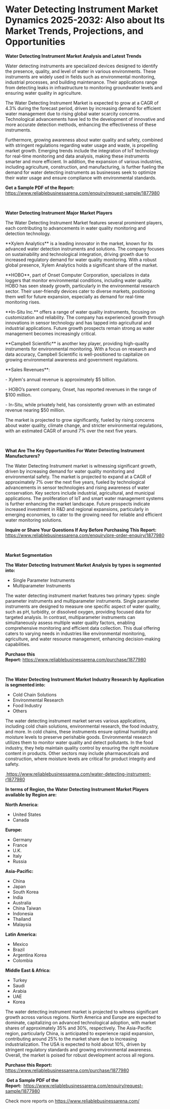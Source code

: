 <p><h1>Water Detecting Instrument Market Dynamics 2025-2032: Also about Its Market Trends, Projections, and Opportunities</h1></p><p><strong>Water Detecting Instrument Market Analysis and Latest Trends</strong></p>
<p><p>Water detecting instruments are specialized devices designed to identify the presence, quality, and level of water in various environments. These instruments are widely used in fields such as environmental monitoring, industrial processes, and building maintenance. Their applications range from detecting leaks in infrastructure to monitoring groundwater levels and ensuring water quality in agriculture.</p><p>The Water Detecting Instrument Market is expected to grow at a CAGR of 4.3% during the forecast period, driven by increasing demand for efficient water management due to rising global water scarcity concerns. Technological advancements have led to the development of innovative and more accurate detection methods, enhancing the effectiveness of these instruments. </p><p>Furthermore, growing awareness about water quality and safety, combined with stringent regulations regarding water usage and waste, is propelling market growth. Emerging trends include the integration of IoT technology for real-time monitoring and data analysis, making these instruments smarter and more efficient. In addition, the expansion of various industries, including agriculture, construction, and manufacturing, is further fueling the demand for water detecting instruments as businesses seek to optimize their water usage and ensure compliance with environmental standards.</p></p>
<p><strong>Get a Sample PDF of the Report:&nbsp;</strong> <a href="https://www.reliablebusinessarena.com/enquiry/request-sample/1877980?utm_campaign=2805&utm_medium=2&utm_source=Github&utm_content=ia&utm_term=28022025&utm_id=water-detecting-instrument">https://www.reliablebusinessarena.com/enquiry/request-sample/1877980</a></p>
<p>&nbsp;</p>
<p><strong>Water Detecting Instrument Major Market Players</strong></p>
<p><p>The Water Detecting Instrument Market features several prominent players, each contributing to advancements in water quality monitoring and detection technology. </p><p>**Xylem Analytics** is a leading innovator in the market, known for its advanced water detection instruments and solutions. The company focuses on sustainability and technological integration, driving growth due to increased regulatory demand for water quality monitoring. With a robust global presence, Xylem Analytics holds a significant share of the market.</p><p>**HOBO**, part of Onset Computer Corporation, specializes in data loggers that monitor environmental conditions, including water quality. HOBO has seen steady growth, particularly in the environmental research sector. Their user-friendly devices cater to diverse markets, positioning them well for future expansion, especially as demand for real-time monitoring rises.</p><p>**In-Situ Inc.** offers a range of water quality instruments, focusing on customization and reliability. The company has experienced growth through innovations in sensor technology and has tapped into agricultural and industrial applications. Future growth prospects remain strong as water management becomes increasingly critical.</p><p>**Campbell Scientific** is another key player, providing high-quality instruments for environmental monitoring. With a focus on research and data accuracy, Campbell Scientific is well-positioned to capitalize on growing environmental awareness and government regulations.</p><p>**Sales Revenues**: </p><p>- Xylem's annual revenue is approximately $5 billion.</p><p>- HOBO’s parent company, Onset, has reported revenues in the range of $100 million.</p><p>- In-Situ, while privately held, has consistently grown with an estimated revenue nearing $50 million.</p><p>The market is projected to grow significantly, fueled by rising concerns about water quality, climate change, and stricter environmental regulations, with an estimated CAGR of around 7% over the next five years.</p></p>
<p>&nbsp;</p>
<p><strong>What Are The Key Opportunities For Water Detecting Instrument Manufacturers?</strong></p>
<p><p>The Water Detecting Instrument market is witnessing significant growth, driven by increasing demand for water quality monitoring and environmental safety. The market is projected to expand at a CAGR of approximately 7% over the next five years, fueled by technological advancements in sensor technologies and rising awareness of water conservation. Key sectors include industrial, agricultural, and municipal applications. The proliferation of IoT and smart water management systems is further enhancing the market landscape. Future prospects indicate increased investment in R&D and regional expansions, particularly in emerging economies, to cater to the growing need for reliable and efficient water monitoring solutions.</p></p>
<p><strong>Inquire or Share Your Questions If Any Before Purchasing This Report:</strong> <a href="https://www.reliablebusinessarena.com/enquiry/pre-order-enquiry/1877980?utm_campaign=2805&utm_medium=2&utm_source=Github&utm_content=ia&utm_term=28022025&utm_id=water-detecting-instrument">https://www.reliablebusinessarena.com/enquiry/pre-order-enquiry/1877980</a></p>
<p>&nbsp;</p>
<p><strong>Market Segmentation</strong></p>
<p><strong>The Water Detecting Instrument Market Analysis by types is segmented into:</strong></p>
<p><ul><li>Single Parameter Instruments</li><li>Multiparameter Instruments</li></ul></p>
<p><p>The water detecting instrument market features two primary types: single parameter instruments and multiparameter instruments. Single parameter instruments are designed to measure one specific aspect of water quality, such as pH, turbidity, or dissolved oxygen, providing focused data for targeted analysis. In contrast, multiparameter instruments can simultaneously assess multiple water quality factors, enabling comprehensive monitoring and efficient data collection. This dual offering caters to varying needs in industries like environmental monitoring, agriculture, and water resource management, enhancing decision-making capabilities.</p></p>
<p><strong>Purchase this Report:&nbsp;</strong><a href="https://www.reliablebusinessarena.com/purchase/1877980?utm_campaign=2805&utm_medium=2&utm_source=Github&utm_content=ia&utm_term=28022025&utm_id=water-detecting-instrument">https://www.reliablebusinessarena.com/purchase/1877980</a></p>
<p>&nbsp;</p>
<p><strong>The Water Detecting Instrument Market Industry Research by Application is segmented into:</strong></p>
<p><ul><li>Cold Chain Solutions</li><li>Environmental Research</li><li>Food Industry</li><li>Others</li></ul></p>
<p><p>The water detecting instrument market serves various applications, including cold chain solutions, environmental research, the food industry, and more. In cold chains, these instruments ensure optimal humidity and moisture levels to preserve perishable goods. Environmental research utilizes them to monitor water quality and detect pollutants. In the food industry, they help maintain quality control by ensuring the right moisture content in products. Other sectors may include pharmaceuticals and construction, where moisture levels are critical for product integrity and safety.</p></p>
<p><a href="https://www.reliablebusinessarena.com/water-detecting-instrument-r1877980?utm_campaign=2805&utm_medium=2&utm_source=Github&utm_content=ia&utm_term=28022025&utm_id=water-detecting-instrument">&nbsp;https://www.reliablebusinessarena.com/water-detecting-instrument-r1877980</a></p>
<p><strong>In terms of Region, the Water Detecting Instrument Market Players available by Region are:</strong></p>
<p>
    <p> <strong> North America: </strong>
        <ul>
            <li>United States</li>
            <li>Canada</li>
        </ul>
        </p> 
    <p> <strong> Europe: </strong>
        <ul>
            <li>Germany</li>
            <li>France</li>
            <li>U.K.</li>
            <li>Italy</li>
            <li>Russia</li>
        </ul>
        </p> 
    <p> <strong> Asia-Pacific: </strong>
        <ul>
            <li>China</li>
            <li>Japan</li>
            <li>South Korea</li>
            <li>India</li>
            <li>Australia</li>
            <li>China Taiwan</li>
            <li>Indonesia</li>
            <li>Thailand</li>
            <li>Malaysia</li>
        </ul>
        </p> 
    <p> <strong> Latin America: </strong>
        <ul>
            <li>Mexico</li>
            <li>Brazil</li>
            <li>Argentina Korea</li>
            <li>Colombia</li>
        </ul>
        </p> 
    <p> <strong> Middle East & Africa: </strong>
        <ul>
            <li>Turkey</li>
            <li>Saudi</li>
            <li>Arabia</li>
            <li>UAE</li>
            <li>Korea</li>
        </ul>
    </p>
    </p>
<p><p>The water detecting instrument market is projected to witness significant growth across various regions. North America and Europe are expected to dominate, capitalizing on advanced technological adoption, with market shares of approximately 35% and 30%, respectively. The Asia-Pacific region, particularly China, is anticipated to experience rapid expansion, contributing around 25% to the market share due to increasing industrialization. The USA is expected to hold about 10%, driven by stringent regulatory standards and growing environmental awareness. Overall, the market is poised for robust development across all regions.</p></p>
<p><strong>Purchase this Report: </strong><a href="https://www.reliablebusinessarena.com/purchase/1877980?utm_campaign=2805&utm_medium=2&utm_source=Github&utm_content=ia&utm_term=28022025&utm_id=water-detecting-instrument">https://www.reliablebusinessarena.com/purchase/1877980</a></p>
<p>&nbsp;<strong>Get a Sample PDF of the Report:&nbsp;&nbsp;</strong><a href="https://www.reliablebusinessarena.com/enquiry/request-sample/1877980?utm_campaign=2805&utm_medium=2&utm_source=Github&utm_content=ia&utm_term=28022025&utm_id=water-detecting-instrument">https://www.reliablebusinessarena.com/enquiry/request-sample/1877980</a></p>
<p><strong></strong></p>
<p>Check more reports on <a href="https://www.reliablebusinessarena.com/?utm_campaign=2805&utm_medium=2&utm_source=Github&utm_content=ia&utm_term=28022025&utm_id=water-detecting-instrument">https://www.reliablebusinessarena.com/</a></p>
